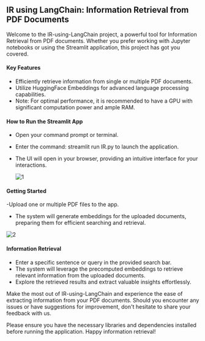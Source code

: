 ## IR using LangChain: Information Retrieval from PDF Documents

Welcome to the IR-using-LangChain project, a powerful tool for Information Retrieval from PDF documents. Whether you prefer working with Jupyter notebooks or using the Streamlit application, this project has got you covered.


#### Key Features

- Efficiently retrieve information from single or multiple PDF documents.
- Utilize HuggingFace Embeddings for advanced language processing capabilities.
- Note: For optimal performance, it is recommended to have a GPU with significant computation power and ample RAM.

#### How to Run the Streamlit App
- Open your command prompt or terminal.
- Enter the command: streamlit run IR.py to launch the application.
- The UI will open in your browser, providing an intuitive interface for your interactions.

  ![1](https://github.com/vijayborgamkar/IR-using-LangChain/assets/140548437/386d61f9-22b2-44d4-80d5-67d60662ee05)



#### Getting Started
-Upload one or multiple PDF files to the app.
- The system will generate embeddings for the uploaded documents, preparing them for efficient searching and retrieval.

![2](https://github.com/vijayborgamkar/IR-using-LangChain/assets/140548437/639189bc-8054-49c8-a3bc-57d13f71e3e0)


#### Information Retrieval
- Enter a specific sentence or query in the provided search bar.
- The system will leverage the precomputed embeddings to retrieve relevant information from the uploaded documents.
- Explore the retrieved results and extract valuable insights effortlessly.

Make the most out of IR-using-LangChain and experience the ease of extracting information from your PDF documents. Should you encounter any issues or have suggestions for improvement, don't hesitate to share your feedback with us.

Please ensure you have the necessary libraries and dependencies installed before running the application. Happy information retrieval!
